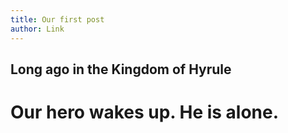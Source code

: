 ```yaml
---
title: Our first post
author: Link
---
```


## Long ago in the Kingdom of Hyrule

# Our hero wakes up. He is alone.
